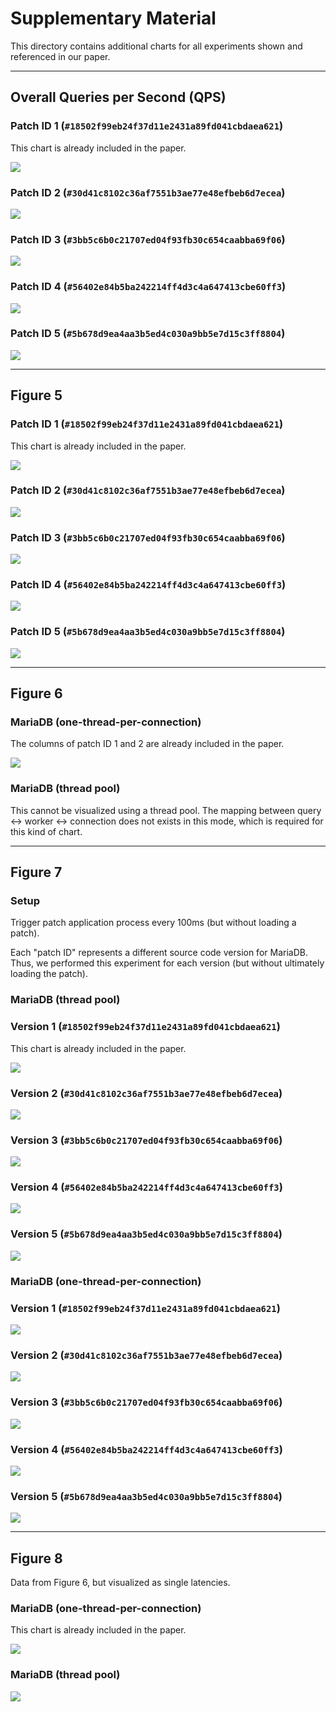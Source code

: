 # Supplementary Material

This directory contains additional charts for all experiments shown and referenced in our paper.

---

## Overall Queries per Second (QPS)

### Patch ID 1 (`#18502f99eb24f37d11e2431a89fd041cbdaea621`)

This chart is already included in the paper.

![](plots/common/QPS-Bar-wfpatch.patch-18502f99eb24f37d11e2431a89fd041cbdaea621.pdf.png)

### Patch ID 2 (`#30d41c8102c36af7551b3ae77e48efbeb6d7ecea`)

![](plots/common/QPS-Bar-wfpatch.patch-30d41c8102c36af7551b3ae77e48efbeb6d7ecea.pdf.png)

### Patch ID 3 (`#3bb5c6b0c21707ed04f93fb30c654caabba69f06`)

![](plots/common/QPS-Bar-wfpatch.patch-3bb5c6b0c21707ed04f93fb30c654caabba69f06.pdf.png)

### Patch ID 4 (`#56402e84b5ba242214ff4d3c4a647413cbe60ff3`)

![](plots/common/QPS-Bar-wfpatch.patch-56402e84b5ba242214ff4d3c4a647413cbe60ff3.pdf.png)

### Patch ID 5 (`#5b678d9ea4aa3b5ed4c030a9bb5e7d15c3ff8804`)

![](plots/common/QPS-Bar-wfpatch.patch-5b678d9ea4aa3b5ed4c030a9bb5e7d15c3ff8804.pdf.png)

---

## Figure 5

### Patch ID 1 (`#18502f99eb24f37d11e2431a89fd041cbdaea621`)

This chart is already included in the paper.

![](plots/common/QPS-Time-wfpatch.patch-18502f99eb24f37d11e2431a89fd041cbdaea621.pdf.png)

### Patch ID 2 (`#30d41c8102c36af7551b3ae77e48efbeb6d7ecea`)

![](plots/common/QPS-Time-wfpatch.patch-30d41c8102c36af7551b3ae77e48efbeb6d7ecea.pdf.png)

### Patch ID 3 (`#3bb5c6b0c21707ed04f93fb30c654caabba69f06`)

![](plots/common/QPS-Time-wfpatch.patch-3bb5c6b0c21707ed04f93fb30c654caabba69f06.pdf.png)

### Patch ID 4 (`#56402e84b5ba242214ff4d3c4a647413cbe60ff3`)

![](plots/common/QPS-Time-wfpatch.patch-56402e84b5ba242214ff4d3c4a647413cbe60ff3.pdf.png)

### Patch ID 5 (`#5b678d9ea4aa3b5ed4c030a9bb5e7d15c3ff8804`)

![](plots/common/QPS-Time-wfpatch.patch-5b678d9ea4aa3b5ed4c030a9bb5e7d15c3ff8804.pdf.png)

---

## Figure 6

### MariaDB (one-thread-per-connection)

The columns of patch ID 1 and 2 are already included in the paper.

![](plots/one-thread-per-connection/OTPC-CH-Latency-per-Worker-All-Patches.pdf.png)

### MariaDB (thread pool)

This cannot be visualized using a thread pool. The mapping between query <-> worker <-> connection does not exists in this mode, which is required for this kind of chart.

---

## Figure 7

### Setup

Trigger patch application process every 100ms (but without loading a patch).

Each "patch ID" represents a different source code version for MariaDB. Thus, we performed this experiment for each version (but without ultimately loading the patch).

### MariaDB (thread pool)

### Version 1 (`#18502f99eb24f37d11e2431a89fd041cbdaea621`)

This chart is already included in the paper.

![](plots/threadpool/TP-Synchronization-Time-Boxplot-wfpatch.patch-18502f99eb24f37d11e2431a89fd041cbdaea621.pdf.png)

### Version 2 (`#30d41c8102c36af7551b3ae77e48efbeb6d7ecea`)

![](plots/threadpool/TP-Synchronization-Time-Boxplot-wfpatch.patch-30d41c8102c36af7551b3ae77e48efbeb6d7ecea.pdf.png)

### Version 3 (`#3bb5c6b0c21707ed04f93fb30c654caabba69f06`)

![](plots/threadpool/TP-Synchronization-Time-Boxplot-wfpatch.patch-3bb5c6b0c21707ed04f93fb30c654caabba69f06.pdf.png)

### Version 4 (`#56402e84b5ba242214ff4d3c4a647413cbe60ff3`)

![](plots/threadpool/TP-Synchronization-Time-Boxplot-wfpatch.patch-56402e84b5ba242214ff4d3c4a647413cbe60ff3.pdf.png)

### Version 5 (`#5b678d9ea4aa3b5ed4c030a9bb5e7d15c3ff8804`)

![](plots/threadpool/TP-Synchronization-Time-Boxplot-wfpatch.patch-5b678d9ea4aa3b5ed4c030a9bb5e7d15c3ff8804.pdf.png)

### MariaDB (one-thread-per-connection)

### Version 1 (`#18502f99eb24f37d11e2431a89fd041cbdaea621`)

![](plots/one-thread-per-connection/OTPC-Synchronization-Time-Boxplot-wfpatch.patch-18502f99eb24f37d11e2431a89fd041cbdaea621.pdf.png)

### Version 2 (`#30d41c8102c36af7551b3ae77e48efbeb6d7ecea`)

![](plots/one-thread-per-connection/OTPC-Synchronization-Time-Boxplot-wfpatch.patch-30d41c8102c36af7551b3ae77e48efbeb6d7ecea.pdf.png)

### Version 3 (`#3bb5c6b0c21707ed04f93fb30c654caabba69f06`)

![](plots/one-thread-per-connection/OTPC-Synchronization-Time-Boxplot-wfpatch.patch-3bb5c6b0c21707ed04f93fb30c654caabba69f06.pdf.png)

### Version 4 (`#56402e84b5ba242214ff4d3c4a647413cbe60ff3`)

![](plots/one-thread-per-connection/OTPC-Synchronization-Time-Boxplot-wfpatch.patch-56402e84b5ba242214ff4d3c4a647413cbe60ff3.pdf.png)

### Version 5 (`#5b678d9ea4aa3b5ed4c030a9bb5e7d15c3ff8804`)

![](plots/one-thread-per-connection/OTPC-Synchronization-Time-Boxplot-wfpatch.patch-5b678d9ea4aa3b5ed4c030a9bb5e7d15c3ff8804.pdf.png)

---

## Figure 8

Data from Figure 6, but visualized as single latencies.

### MariaDB (one-thread-per-connection)

This chart is already included in the paper.

![](plots/one-thread-per-connection/Latency-Cutout.pdf.png)

### MariaDB (thread pool)

![](plots/threadpool/TP-Latencies-Cutout.pdf.png)

